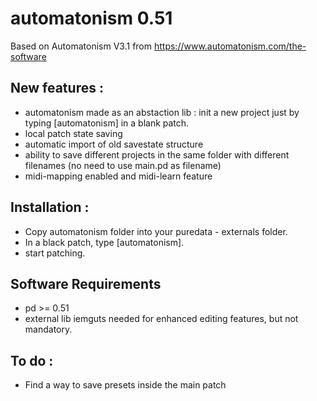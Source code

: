 # automatonism 0.51

Based on Automatonism V3.1 from https://www.automatonism.com/the-software

## New features :

* automatonism made as an abstaction lib : init a new project just by typing [automatonism] in a blank patch.
* local patch state saving
* automatic import of old savestate structure
* ability to save different projects in the same folder with different filenames (no need to use main.pd as filename)
* midi-mapping enabled and midi-learn feature

## Installation :
* Copy  automatonism folder into your puredata - externals folder.
* In a black patch, type [automatonism].
* start patching.

## Software Requirements
* pd >= 0.51
* external lib iemguts needed for enhanced editing features, but not mandatory.

## To do :
* Find a way to save presets inside the main patch
